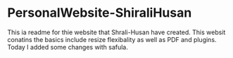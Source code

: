 # PersonalWebsite-ShiraliHusan

This ia readme for thie website that Shrali-Husan have created. This websit conatins the basics include resize flexibality as well as PDF and plugins. 
Today I added some changes with safula.